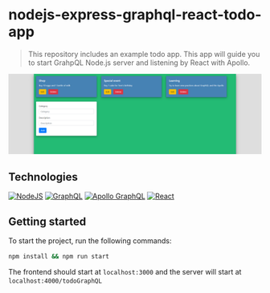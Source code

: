 <h1>nodejs-express-graphql-react-todo-app</h1>
<blockquote>
<p>This repository includes an example todo app. This app will guide you to start GrahpQL Node.js server and listening by React with Apollo.</p>
</blockquote>

![todo-app](https://github.com/RichardRNStudio/nodejs-express-graphql-react-todo/blob/main/docs/mockup.png?raw=true)

<h2>Technologies</h2>

[![NodeJS](https://img.shields.io/badge/-Node.js-339933?style=flat&logo=node.js&logoColor=FFF)](https://nodejs.org/)
[![GraphQL](https://img.shields.io/badge/-GraphQL-E10098?style=flat&logo=graphql&logoColor=FFF)](https://graphql.org/)
[![Apollo GraphQL](https://img.shields.io/badge/-Apollo_GraphQL-311C87?style=flat&logo=apollo-graphql&logoColor=FFF)](https://www.apollographql.com/)
[![React](https://img.shields.io/badge/-React-61DAFB?style=flat&logo=react&logoColor=FFF)](https://reactjs.org/)


<h2>Getting started</h2>
<p>To start the project, run the following commands:</p>

```sh
npm install && npm run start
```
The frontend should start at `localhost:3000` and the server will start at `localhost:4000/todoGraphQL`
